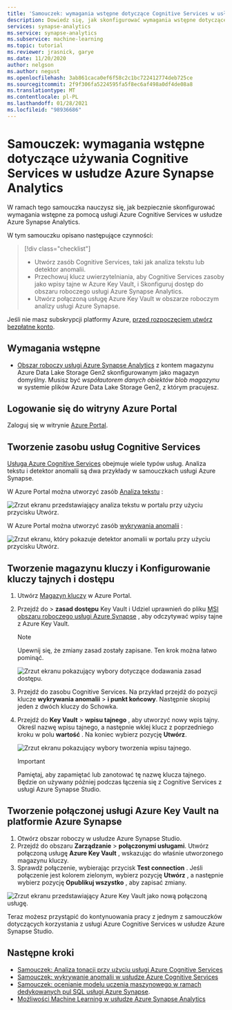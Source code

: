 ```yaml
---
title: 'Samouczek: wymagania wstępne dotyczące Cognitive Services w usłudze Azure Synapse Analytics'
description: Dowiedz się, jak skonfigurować wymagania wstępne dotyczące używania Cognitive Services w usłudze Azure Synapse.
services: synapse-analytics
ms.service: synapse-analytics
ms.subservice: machine-learning
ms.topic: tutorial
ms.reviewer: jrasnick, garye
ms.date: 11/20/2020
author: nelgson
ms.author: negust
ms.openlocfilehash: 3ab861caca0ef6f58c2c1bc722412774deb725ce
ms.sourcegitcommit: 2f9f306fa5224595fa5f8ec6af498a0df4de08a8
ms.translationtype: MT
ms.contentlocale: pl-PL
ms.lasthandoff: 01/28/2021
ms.locfileid: "98936686"
---
```

# <a name="tutorial-prerequisites-for-using-cognitive-services-in-azure-synapse-analytics"></a>Samouczek: wymagania wstępne dotyczące używania Cognitive Services w usłudze Azure Synapse Analytics

W ramach tego samouczka nauczysz się, jak bezpiecznie skonfigurować wymagania wstępne za pomocą usługi Azure Cognitive Services w usłudze Azure Synapse Analytics.

W tym samouczku opisano następujące czynności:
> [!div class="checklist"]
> - Utwórz zasób Cognitive Services, taki jak analiza tekstu lub detektor anomalii.
> - Przechowuj klucz uwierzytelniania, aby Cognitive Services zasoby jako wpisy tajne w Azure Key Vault, i Skonfiguruj dostęp do obszaru roboczego usługi Azure Synapse Analytics.
> - Utwórz połączoną usługę Azure Key Vault w obszarze roboczym analizy usługi Azure Synapse.

Jeśli nie masz subskrypcji platformy Azure, [przed rozpoczęciem utwórz bezpłatne konto](https://azure.microsoft.com/free/).

## <a name="prerequisites"></a>Wymagania wstępne

- [Obszar roboczy usługi Azure Synapse Analytics](../get-started-create-workspace.md) z kontem magazynu Azure Data Lake Storage Gen2 skonfigurowanym jako magazyn domyślny. Musisz być *współautorem danych obiektów blob magazynu* w systemie plików Azure Data Lake Storage Gen2, z którym pracujesz.

## <a name="sign-in-to-the-azure-portal"></a>Logowanie się do witryny Azure Portal

Zaloguj się w witrynie [Azure Portal](https://portal.azure.com/).

## <a name="create-a-cognitive-services-resource"></a>Tworzenie zasobu usług Cognitive Services

[Usługa Azure Cognitive Services](../../cognitive-services/index.yml) obejmuje wiele typów usług. Analiza tekstu i detektor anomalii są dwa przykłady w samouczkach usługi Azure Synapse.

W Azure Portal można utworzyć zasób [Analiza tekstu](https://ms.portal.azure.com/#create/Microsoft.CognitiveServicesTextAnalytics) :

![Zrzut ekranu przedstawiający analiza tekstu w portalu przy użyciu przycisku Utwórz.](media/tutorial-configure-cognitive-services/tutorial-configure-cognitive-services-00b.png)

W Azure Portal można utworzyć zasób [wykrywania anomalii](https://ms.portal.azure.com/#create/Microsoft.CognitiveServicesTextAnalytics) :

![Zrzut ekranu, który pokazuje detektor anomalii w portalu przy użyciu przycisku Utwórz.](media/tutorial-configure-cognitive-services/tutorial-configure-cognitive-services-00a.png)

## <a name="create-a-key-vault-and-configure-secrets-and-access"></a>Tworzenie magazynu kluczy i Konfigurowanie kluczy tajnych i dostępu

1. Utwórz [Magazyn kluczy](https://ms.portal.azure.com/#create/Microsoft.KeyVault) w Azure Portal.
2. Przejdź do   >  **zasad dostępu** Key Vault i Udziel uprawnień do pliku [MSI obszaru roboczego usługi Azure Synapse](../security/synapse-workspace-managed-identity.md) , aby odczytywać wpisy tajne z Azure Key Vault.

   > [!NOTE]
   > Upewnij się, że zmiany zasad zostały zapisane. Ten krok można łatwo pominąć.

   ![Zrzut ekranu pokazujący wybory dotyczące dodawania zasad dostępu.](media/tutorial-configure-cognitive-services/tutorial-configure-cognitive-services-00c.png)

3. Przejdź do zasobu Cognitive Services. Na przykład przejdź do pozycji klucze **wykrywania anomalii**  >  **i punkt końcowy**. Następnie skopiuj jeden z dwóch kluczy do Schowka.

4. Przejdź do **Key Vault**  >  **wpisu tajnego** , aby utworzyć nowy wpis tajny. Określ nazwę wpisu tajnego, a następnie wklej klucz z poprzedniego kroku w polu **wartość** . Na koniec wybierz pozycję **Utwórz**.

   ![Zrzut ekranu pokazujący wybory tworzenia wpisu tajnego.](media/tutorial-configure-cognitive-services/tutorial-configure-cognitive-services-00d.png)

   > [!IMPORTANT]
   > Pamiętaj, aby zapamiętać lub zanotować tę nazwę klucza tajnego. Będzie on używany później podczas łączenia się z Cognitive Services z usługi Azure Synapse Studio.

## <a name="create-an-azure-key-vault-linked-service-in-azure-synapse"></a>Tworzenie połączonej usługi Azure Key Vault na platformie Azure Synapse

1. Otwórz obszar roboczy w usłudze Azure Synapse Studio. 
2. Przejdź do obszaru **Zarządzanie**  >  **połączonymi usługami**. Utwórz połączoną usługę **Azure Key Vault** , wskazując do właśnie utworzonego magazynu kluczy. 
3. Sprawdź połączenie, wybierając przycisk **Test connection** . Jeśli połączenie jest kolorem zielonym, wybierz pozycję **Utwórz** , a następnie wybierz pozycję **Opublikuj wszystko** , aby zapisać zmiany.

![Zrzut ekranu przedstawiający Azure Key Vault jako nową połączoną usługę.](media/tutorial-configure-cognitive-services/tutorial-configure-cognitive-services-00e.png)

Teraz możesz przystąpić do kontynuowania pracy z jednym z samouczków dotyczących korzystania z usługi Azure Cognitive Services w usłudze Azure Synapse Studio.

## <a name="next-steps"></a>Następne kroki

- [Samouczek: Analiza tonacji przy użyciu usługi Azure Cognitive Services](tutorial-cognitive-services-sentiment.md)
- [Samouczek: wykrywanie anomalii w usłudze Azure Cognitive Services](tutorial-cognitive-services-sentiment.md)
- [Samouczek: ocenianie modelu uczenia maszynowego w ramach dedykowanych pul SQL usługi Azure Synapse](tutorial-sql-pool-model-scoring-wizard.md).
- [Możliwości Machine Learning w usłudze Azure Synapse Analytics](what-is-machine-learning.md)